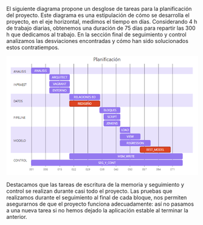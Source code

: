 
El siguiente diagrama propone un desglose de tareas para la planificación del proyecto. Este diagrama es una estipulación de cómo se desarrolla el proyecto, en el eje horizontal, medimos el tiempo en días. Considerando 4 h de trabajo diarias, obtenemos una duración de 75 días para repartir las 300 h que dedicamos al trabajo. En la sección final de seguimiento y control analizamos las desviaciones encontradas y cómo han sido solucionados estos contratiempos.

![Diagrama Gannt con el desglose de tareas a lo largo de los días estipulados para la realización del proyecto.](figures/gantt-diagram.png)

Destacamos que las tareas de escritura de la memoria y seguimiento y control se realizan durante casi todo el proyecto. Las pruebas que realizamos durante el seguimiento al final de cada bloque, nos permiten asegurarnos de que el proyecto funciona adecuadamente: así no pasamos a una nueva tarea si no hemos dejado la aplicación estable al terminar la anterior.